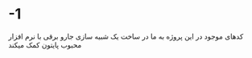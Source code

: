 # -1
کدهای موجود در این پروژه به ما در ساخت یک شبیه سازی جارو برقی با نرم افزار محبوب پایتون کمک میکند
